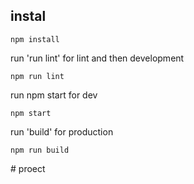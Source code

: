 ## instal
```
npm install
```
run 'run lint' for lint and then development
```
npm run lint
```
run npm start for dev
```
npm start
```

run 'build' for production
```
npm run build
```
#   p r o e c t  
 